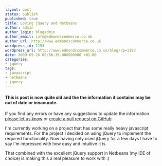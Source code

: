 ```yaml
---
layout: post
status: publish
published: true
title: Loving jQuery and Netbeans
author: admin
author_login: blogadmin
author_email: info@edmondscommerce.co.uk
author_url: http://www.edmondscommerce.co.uk
wordpress_id: 1193
wordpress_url: http://www.edmondscommerce.co.uk/blog/?p=1193
date: 2009-09-26 08:56:35.000000000 +01:00
categories:
- jquery
tags:
- javascript
- netbeans
- jquery
---
```

<div class="oldpost"><h4>This is post is now quite old and the the information it contains may be out of date or innacurate.</h4>
<p>
If you find any errors or have any suggestions to update the information <a href="http://edmondscommerce.github.io/contact-us/index.html">please let us know</a>
or <a href="https://github.com/edmondscommerce/edmondscommerce.github.io">create a pull request on GitHub</a>
</p>
</div>
I'm currently working on a project that has some really heavy javascript requirements. For the project I decided on using jQuery to implement the required functionality. Now having only used jQuery for a few days I have to say I'm impressed with how easy and intuitive it is.

That combined with the excellent jQuery support in Netbeans (my IDE of choice) is making this a real pleasure to work with :)
